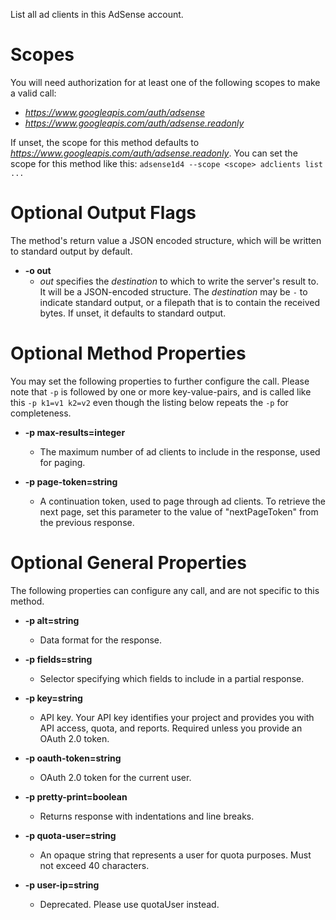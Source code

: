 List all ad clients in this AdSense account.
# Scopes

You will need authorization for at least one of the following scopes to make a valid call:

* *https://www.googleapis.com/auth/adsense*
* *https://www.googleapis.com/auth/adsense.readonly*

If unset, the scope for this method defaults to *https://www.googleapis.com/auth/adsense.readonly*.
You can set the scope for this method like this: `adsense1d4 --scope <scope> adclients list ...`

# Optional Output Flags

The method's return value a JSON encoded structure, which will be written to standard output by default.

* **-o out**
    - *out* specifies the *destination* to which to write the server's result to.
      It will be a JSON-encoded structure.
      The *destination* may be `-` to indicate standard output, or a filepath that is to contain the received bytes.
      If unset, it defaults to standard output.
# Optional Method Properties

You may set the following properties to further configure the call. Please note that `-p` is followed by one 
or more key-value-pairs, and is called like this `-p k1=v1 k2=v2` even though the listing below repeats the
`-p` for completeness.

* **-p max-results=integer**
    - The maximum number of ad clients to include in the response, used for paging.

* **-p page-token=string**
    - A continuation token, used to page through ad clients. To retrieve the next page, set this parameter to the value of &#34;nextPageToken&#34; from the previous response.

# Optional General Properties

The following properties can configure any call, and are not specific to this method.

* **-p alt=string**
    - Data format for the response.

* **-p fields=string**
    - Selector specifying which fields to include in a partial response.

* **-p key=string**
    - API key. Your API key identifies your project and provides you with API access, quota, and reports. Required unless you provide an OAuth 2.0 token.

* **-p oauth-token=string**
    - OAuth 2.0 token for the current user.

* **-p pretty-print=boolean**
    - Returns response with indentations and line breaks.

* **-p quota-user=string**
    - An opaque string that represents a user for quota purposes. Must not exceed 40 characters.

* **-p user-ip=string**
    - Deprecated. Please use quotaUser instead.
